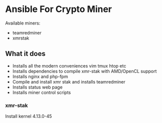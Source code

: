 # Ansible For Crypto Miner

Available miners:
- teamredminer
- xmrstak

## What it does

- Installs all the modern conveniences vim tmux htop etc
- Installs dependencies to compile xmr-stak with AMD/OpenCL support
- Installs nginx and php-fpm
- Compile and install xmr stak and installs teamredminer
- Installs status web page
- Installs miner control scripts

### xmr-stak
Install kernel 4.13.0-45
